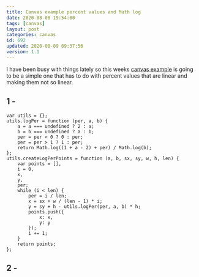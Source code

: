 ```yaml
---
title: Canvas example percent values and Math log
date: 2020-08-08 19:54:00
tags: [canvas]
layout: post
categories: canvas
id: 692
updated: 2020-08-09 09:37:56
version: 1.1
---
```


I have been busy with things lately so this weeks [canvas example](/2020/03/23/canvas-example/) is going to be a simple one that has to do with percent values that are linear and making them not so linear.

<!-- more -->

## 1 - 

```
var utils = {};
utils.logPer = function (per, a, b) {
    a = a === undefined ? 2 : a;
    b = b === undefined ? a : b;
    per = per < 0 ? 0 : per;
    per = per > 1 ? 1 : per;
    return Math.log((1 + a - 2) + per) / Math.log(b);
};
utils.createLogPerPoints = function (a, b, sx, sy, w, h, len) {
    var points = [],
    i = 0,
    x,
    y,
    per;
    while (i < len) {
        per = i / len;
        x = sx + w / (len - 1) * i;
        y = sy + h - utils.logPer(per, a, b) * h;
        points.push({
            x: x,
            y: y
        });
        i += 1;
    }
    return points;
};
```

## 2 - 